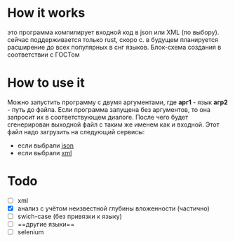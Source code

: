 # How it works
это программа компилирует входной код в json или XML (по выбору). сейчас поддерживается только rust, скоро с. в будущем планируется расширение до всех популярных в снг языков. Блок-схема создания в соответствии с ГОСТом
# How to use it
Можно запустить программу с двумя аргументами, где **арг1** - язык **агр2** - путь до файла. Если программа запущена без аргументов, то она запросит их в соответствующем диалоге. После чего будет сгенерирован выходной файл с таким же именем как и входной. Этот файл надо загрузить на следующий сервисы: 
- если выбрали [json](https://programforyou.ru/block-diagram-redactor)
- если выбрали [xml](https://app.diagrams.net/)
# Todo
- [ ] xml
- [x] анализ с учётом неизвестной глубины вложенности (частично)
- [ ] swich-case (без привязки к языку)
- [ ] ==другие языки==
- [ ] selenium
